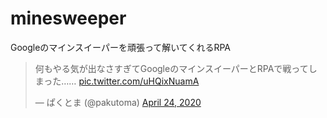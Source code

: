 # minesweeper
Googleのマインスイーパーを頑張って解いてくれるRPA

<blockquote class="twitter-tweet"><p lang="ja" dir="ltr">何もやる気が出なさすぎてGoogleのマインスイーパーとRPAで戦ってしまった…… <a href="https://t.co/uHQixNuamA">pic.twitter.com/uHQixNuamA</a></p>&mdash; ぱくとま (@pakutoma) <a href="https://twitter.com/pakutoma/status/1253759408099569664?ref_src=twsrc%5Etfw">April 24, 2020</a></blockquote>
